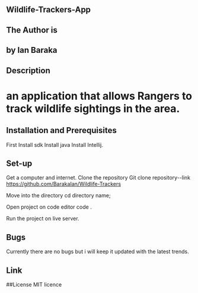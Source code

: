 ## Wildlife-Trackers-App
## The Author is
## by Ian Baraka
## Description
# an application that allows Rangers to track wildlife sightings in the area.
## Installation and Prerequisites
First Install sdk Install java Install Intellij.

## Set-up
Get a computer and internet.
 Clone the repository Git clone 
 repository--link https://github.com/BarakaIan/Wildlife-Trackers

Move into the directory cd directory name;

Open project on code editor code .

Run the project on live server.

## Bugs
Currently there are no bugs but i will keep it updated with the latest trends.

## Link

##License
MIT licence